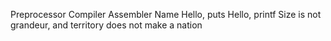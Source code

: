 Preprocessor Compiler Assembler Name Hello, puts Hello, printf Size is not grandeur, and territory does not make a nation
